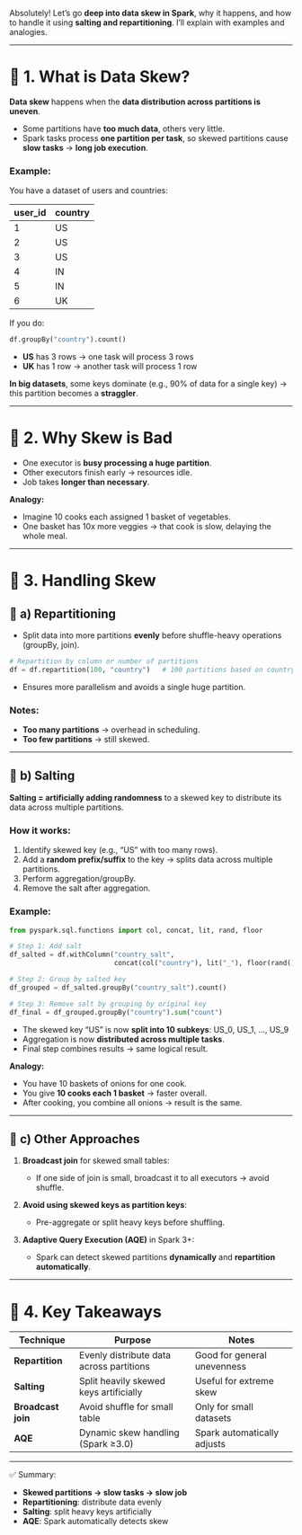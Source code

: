 Absolutely! Let’s go **deep into data skew in Spark**, why it happens, and how to handle it using **salting and repartitioning**. I’ll explain with examples and analogies.

---

# 🔹 1. What is Data Skew?

**Data skew** happens when the **data distribution across partitions is uneven**.

* Some partitions have **too much data**, others very little.
* Spark tasks process **one partition per task**, so skewed partitions cause **slow tasks** → **long job execution**.

### Example:

You have a dataset of users and countries:

| user\_id | country |
| -------- | ------- |
| 1        | US      |
| 2        | US      |
| 3        | US      |
| 4        | IN      |
| 5        | IN      |
| 6        | UK      |

If you do:

```python
df.groupBy("country").count()
```

* **US** has 3 rows → one task will process 3 rows
* **UK** has 1 row → another task will process 1 row

**In big datasets**, some keys dominate (e.g., 90% of data for a single key) → this partition becomes a **straggler**.

---

# 🔹 2. Why Skew is Bad

* One executor is **busy processing a huge partition**.
* Other executors finish early → resources idle.
* Job takes **longer than necessary**.

**Analogy:**

* Imagine 10 cooks each assigned 1 basket of vegetables.
* One basket has 10x more veggies → that cook is slow, delaying the whole meal.

---

# 🔹 3. Handling Skew

## 🔹 a) Repartitioning

* Split data into more partitions **evenly** before shuffle-heavy operations (groupBy, join).

```python
# Repartition by column or number of partitions
df = df.repartition(100, "country")   # 100 partitions based on country column
```

* Ensures more parallelism and avoids a single huge partition.

### Notes:

* **Too many partitions** → overhead in scheduling.
* **Too few partitions** → still skewed.

---

## 🔹 b) Salting

**Salting = artificially adding randomness** to a skewed key to distribute its data across multiple partitions.

### How it works:

1. Identify skewed key (e.g., “US” with too many rows).
2. Add a **random prefix/suffix** to the key → splits data across multiple partitions.
3. Perform aggregation/groupBy.
4. Remove the salt after aggregation.

### Example:

```python
from pyspark.sql.functions import col, concat, lit, rand, floor

# Step 1: Add salt
df_salted = df.withColumn("country_salt", 
                          concat(col("country"), lit("_"), floor(rand()*10)))

# Step 2: Group by salted key
df_grouped = df_salted.groupBy("country_salt").count()

# Step 3: Remove salt by grouping by original key
df_final = df_grouped.groupBy("country").sum("count")
```

* The skewed key “US” is now **split into 10 subkeys**: US\_0, US\_1, ..., US\_9
* Aggregation is now **distributed across multiple tasks**.
* Final step combines results → same logical result.

**Analogy:**

* You have 10 baskets of onions for one cook.
* You give **10 cooks each 1 basket** → faster overall.
* After cooking, you combine all onions → result is the same.

---

## 🔹 c) Other Approaches

1. **Broadcast join** for skewed small tables:

   * If one side of join is small, broadcast it to all executors → avoid shuffle.

2. **Avoid using skewed keys as partition keys**:

   * Pre-aggregate or split heavy keys before shuffling.

3. **Adaptive Query Execution (AQE)** in Spark 3+:

   * Spark can detect skewed partitions **dynamically** and **repartition automatically**.

---

# 🔹 4. Key Takeaways

| Technique          | Purpose                                  | Notes                       |
| ------------------ | ---------------------------------------- | --------------------------- |
| **Repartition**    | Evenly distribute data across partitions | Good for general unevenness |
| **Salting**        | Split heavily skewed keys artificially   | Useful for extreme skew     |
| **Broadcast join** | Avoid shuffle for small table            | Only for small datasets     |
| **AQE**            | Dynamic skew handling (Spark ≥3.0)       | Spark automatically adjusts |

---

✅ Summary:

* **Skewed partitions → slow tasks → slow job**
* **Repartitioning**: distribute data evenly
* **Salting**: split heavy keys artificially
* **AQE**: Spark automatically detects skew
